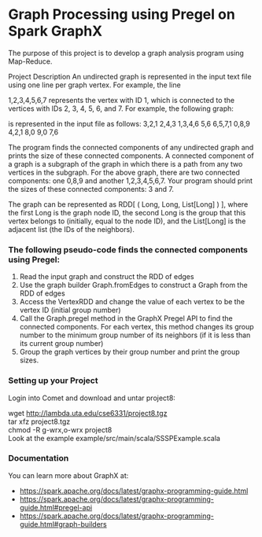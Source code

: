 # Graph Processing using Pregel on Spark GraphX
The purpose of this project is to develop a graph analysis program using Map-Reduce.

Project Description
An undirected graph is represented in the input text file using one line per graph vertex. For example, the line

1,2,3,4,5,6,7
represents the vertex with ID 1, which is connected to the vertices with IDs 2, 3, 4, 5, 6, and 7. For example, the following graph:

is represented in the input file as follows:
3,2,1
2,4,3
1,3,4,6
5,6
6,5,7,1
0,8,9
4,2,1
8,0
9,0
7,6

The program finds the connected components of any undirected graph and prints the size of these connected components. A connected component of a graph is a subgraph of the graph in which there is a path from any two vertices in the subgraph.
For the above graph, there are two connected components: one 0,8,9 and another 1,2,3,4,5,6,7. Your program should print the sizes of these connected components: 3 and 7.

The graph can be represented as RDD[ ( Long, Long, List[Long] ) ], where the first Long is the graph node ID, the second Long is the group that this vertex belongs to (initially, equal to the node ID), and the List[Long] is the adjacent list (the IDs of the neighbors).

### The following pseudo-code finds the connected components using Pregel:

1. Read the input graph and construct the RDD of edges
2. Use the graph builder Graph.fromEdges to construct a Graph from the RDD of edges
3. Access the VertexRDD and change the value of each vertex to be the vertex ID (initial group number)
4. Call the Graph.pregel method in the GraphX Pregel API to find the connected components. For each vertex, this method changes its group number to the minimum group number of its neighbors (if it is less than its current group number)
5. Group the graph vertices by their group number and print the group sizes.


### Setting up your Project  
Login into Comet and download and untar project8:  

wget http://lambda.uta.edu/cse6331/project8.tgz  
tar xfz project8.tgz  
chmod -R g-wrx,o-wrx project8  
Look at the example example/src/main/scala/SSSPExample.scala  

### Documentation
You can learn more about GraphX at:

- https://spark.apache.org/docs/latest/graphx-programming-guide.html
- https://spark.apache.org/docs/latest/graphx-programming-guide.html#pregel-api
- https://spark.apache.org/docs/latest/graphx-programming-guide.html#graph-builders
